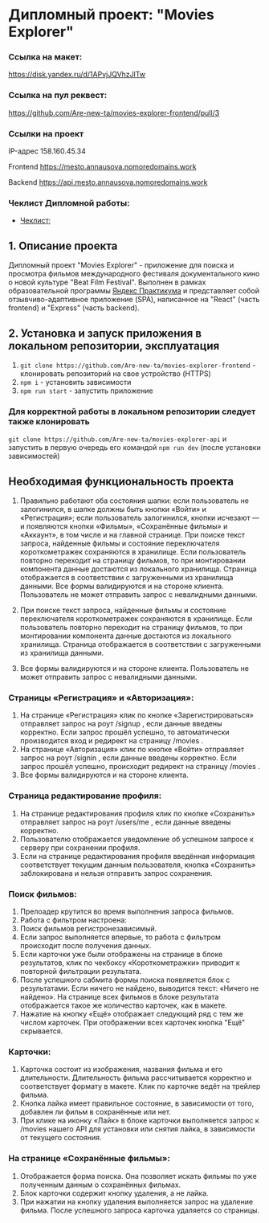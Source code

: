 # Дипломный проект: "Movies Explorer"

### Ссылка на макет:

 https://disk.yandex.ru/d/1APvjJQVhzJlTw 

 ### Ссылка на пул реквест:
https://github.com/Are-new-ta/movies-explorer-frontend/pull/3

### Ссылки на проект

IP-адрес 158.160.45.34

Frontend https://mesto.annausova.nomoredomains.work

Backend https://api.mesto.annausova.nomoredomains.work

### Чеклист Дипломной работы:

- [Чеклист]( https://code.s3.yandex.net/web-developer/static/new-program/web-diploma-criteria-2.0/checklist_react_diplom.pdf);


## 1. Описание проекта
Дипломный проект "Movies Explorer" - приложение для поиска и просмотра фильмов международного фестиваля документального кино о новой культуре "Beat Film Festival". Выполнен в рамках образовательной программы [Яндекс Практикума](https://practicum.yandex.ru/) и представляет собой отзывчиво-адаптивное приложение (SPA), написанное на "React" (часть frontend) и "Express" (часть backend).

##  2. Установка и запуск приложения в локальном репозитории, эксплуатация
1. `git clone https://github.com/Are-new-ta/movies-explorer-frontend` - клонировать репозиторий на свое устройство (HTTPS)
2. `npm i` - установить зависимости
3. `npm run start` - запустить приложение

  ### Для корректной работы в локальном репозитории следует также клонировать 
  `git clone https://github.com/Are-new-ta/movies-explorer-api` и запустить в первую очередь его командой 
  `npm run dev` (после установки зависимостей)

##  Необходимая функциональность проекта
 1. Правильно работают оба состояния шапки: если пользователь не залогинился, в шапке должны быть
кнопки «Войти» и «Регистрация»; если пользователь залогинился, кнопки исчезают — и появляются
кнопки «Фильмы», «Сохранённые фильмы» и «Аккаунт», в том числе и на главной странице.
При поиске текст запроса, найденные фильмы и состояние переключателя короткометражек
сохраняются в хранилище. Если пользователь повторно переходит на страницу фильмов, то при
монтировании компонента данные достаются из локального хранилища. Страница отображается в
соответствии с загруженными из хранилища данными.
Все формы валидируются и на стороне клиента. Пользователь не может отправить запрос с
невалидными данными.

2. При поиске текст запроса, найденные фильмы и состояние переключателя короткометражек
сохраняются в хранилище. Если пользователь повторно переходит на страницу фильмов, то при
монтировании компонента данные достаются из локального хранилища. Страница отображается в
соответствии с загруженными из хранилища данными.

3. Все формы валидируются и на стороне клиента. Пользователь не может отправить запрос с
невалидными данными.

### Страницы «Регистрация» и «Авторизация»:
1. На странице «Регистрация» клик по кнопке «Зарегистрироваться» отправляет запрос на роут /signup ,
если данные введены корректно. Если запрос прошёл успешно, то автоматически производится вход и
редирект на страницу /movies .
2. На странице «Авторизация» клик по кнопке «Войти» отправляет запрос на роут /signin , если данные
введены корректно. Если запрос прошёл успешно, происходит редирект на страницу /movies .
3. Все формы валидируются и на стороне клиента.

### Страница редактирование профиля:
1. На странице редактирования профиля клик по кнопке «Сохранить» отправляет запрос на роут
/users/me , если данные введены корректно.
2. Пользователю отображается уведомление об успешном запросе к серверу при сохранении профиля.
3. Если на странице редактирования профиля введённая информация соответствует текущим данным
пользователя, кнопка «Сохранить» заблокирована и нельзя отправить запрос сохранения.

### Поиск фильмов:
1. Прелоадер крутится во время выполнения запроса фильмов.
2. Работа с фильтром настроена:
3. Поиск фильмов регистронезависимый.
4. Если запрос выполняется впервые, то работа с фильтром происходит после получения данных.
5. Если карточки уже были отображены на странице в блоке результатов, клик по чекбоксу «Короткометражки» приводит к повторной фильтрации результата.
6. После успешного сабмита формы поиска появляется блок с результатами. Если ничего не найдено, выводится текст: «Ничего не найдено».
На странице всех фильмов в блоке результата отображается такое же количество карточек, как в макете.
7. Нажатие на кнопку «Ещё» отображает следующий ряд с тем же числом карточек. При отображении всех
карточек кнопка "Ещё" скрывается.

### Карточки:
1. Карточка состоит из изображения, названия фильма и его длительности. Длительность фильма
рассчитывается корректно и соответствует формату в макете. Клик по карточке ведёт на трейлер
фильма.
2. Кнопка лайка имеет правильное состояние, в зависимости от того, добавлен ли фильм в сохранённые или нет.
3. При клике на иконку «Лайк» в блоке карточки выполняется запрос к /movies нашего API для установки
или снятия лайка, в зависимости от текущего состояния.

### На странице «Сохранённые фильмы»:
1. Отображается форма поиска. Она позволяет искать фильмы по уже полученным данным о
сохранённых фильмах.
2. Блок карточки содержит кнопку удаления, а не лайка.
3. При нажатии на кнопку удаления выполняется запрос на удаление фильма. После успешного запроса
карточка удаляется со страницы.

